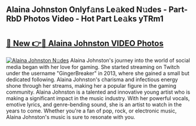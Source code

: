 ## Alaina Johnston Onlyf𝚊ns Le𝚊ked N𝚞des - Part-RbD Photos Video - Hot Part Le𝚊ks yTRm1

# <h2><a href="http://ab16801.deff.icu/?id=Alaina+Johnston">🔗 New 👉🔴 Alaina Johnston VIDEO Photos</a></h2>

[![Alaina Johnston N𝚞des](https://i.imgur.com/rIISA9y.gif)](http://ab16801.deff.icu/?id=Alaina+Johnston)
Alaina Johnston's journey into the world of social media began with her love for gaming. She started streaming on Twitch under the username "GingerBreaker" in 2013, where she gained a small but dedicated following. Alaina Johnston's charisma and infectious energy shone through her streams, making her a popular figure in the gaming community. Alaina Johnston is a talented and innovative young artist who is making a significant impact in the music industry. With her powerful vocals, emotive lyrics, and genre-bending sound, she is an artist to watch in the years to come. Whether you're a fan of pop, rock, or electronic music, Alaina Johnston's music is sure to resonate with you.
